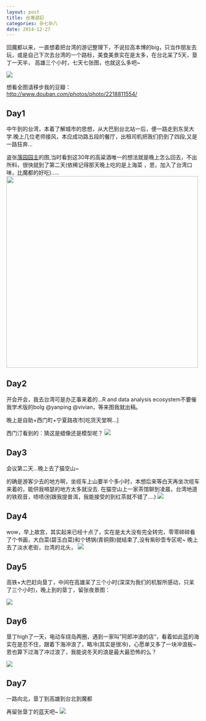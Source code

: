 ```yaml
---
layout: post
title: 台灣遊記
categories: 杂七杂八
date: 2014-12-27
---
```


回魔都以来，一直想着把台湾的游记整理下，不说拉高本博的big，只当作朋友去玩，或是自己下次去台湾的一个路标，美食美景实在是太多，在台北呆了5天，垦丁一天半，
高雄三个小时，七天七张图，也就这么多吧~

<img src="http://7xr5em.com1.z0.glb.clouddn.com/1.png">

想看全图请移步我的豆瓣：<http://www.douban.com/photos/photo/2218811554/>

## Day1

中午到的台湾，本着了解城市的思想，从大巴到台北站一后，便一路走到东吴大学.晚上几位老师接风，本应成功路五段的餐厅，出租司机把我们扔到了四段,又是一路狂奔...

盗张[落园园主](http://www.loyhome.com/)的图,当时看到这30年的高粱酒唯一的想法就是晚上怎么回去，不出所料，很快就到了第二天(依稀记得那天晚上吃的是上海菜
，恩，加入了台湾口味，比魔都的好吃).....
<img src="http://www.loyhome.com/cn/wp-content/uploads/2014/12/DSC00376.jpg" height=500px>



## Day2

开会开会，我去台湾可是办正事来着的...R and data analysis ecosystem不要催我学术版的bolg @yanping @vivian，等来图我就出稿。

晚上是自助+西门町+宁夏路夜市[吃货天堂啊...]

西门汀看到的：猜这是蜡像还是模型呢？
<img src="http://7xr5em.com1.z0.glb.clouddn.com/2.png">

## Day3

会议第二天...晚上去了猫空山~

的确是游客少去的地方啊，坐缆车上山要半个多小时，本想后来等白天再坐次缆车来着的，能供我嘚瑟的地方太多就没去.
在猫空山上一家茶馆聊到凌晨，台湾地道的铁观音，啧啧(别跟我提普洱，我能接受的到红茶就不错了....)
<img src="http://7xr5em.com1.z0.glb.clouddn.com/3.png">

## Day4

wow，早上故宫，其实起来已经十点了，实在是太大没有完全转完，零零碎碎看了个书画，大白菜(碧玉白菜)和个锈锅(青铜鼎)就结束了,没有紫砂壶专区呢~
晚上去了淡水老街，台湾的北头，
<img src="http://7xr5em.com1.z0.glb.clouddn.com/4.png">

## Day5
高铁+大巴赶向垦丁，中间在高雄呆了三个小时(深深为我们的机智所感动，只呆了三个小时)，晚上到的垦丁，留张夜景图：

<img src="http://7xr5em.com1.z0.glb.clouddn.com/5.png">


## Day6

垦丁high了一天，电动车绕岛两圈，遇到一家叫”阿郎冲浪的店“，看着如此蓝的海实在是忍不住，跟着下海冲浪了，略冷(其实是很冷)，心愿单又多了一块冲浪板~
恩也算下过海了冲过浪了，我能说冬天的浪是最大最恐怖的么？


<img src="http://7xr5em.com1.z0.glb.clouddn.com/6.png">


## Day7

一路向北，垦丁到高雄到台北到魔都

再留张垦丁的蓝天吧~
<img src="http://7xr5em.com1.z0.glb.clouddn.com/7.png">
